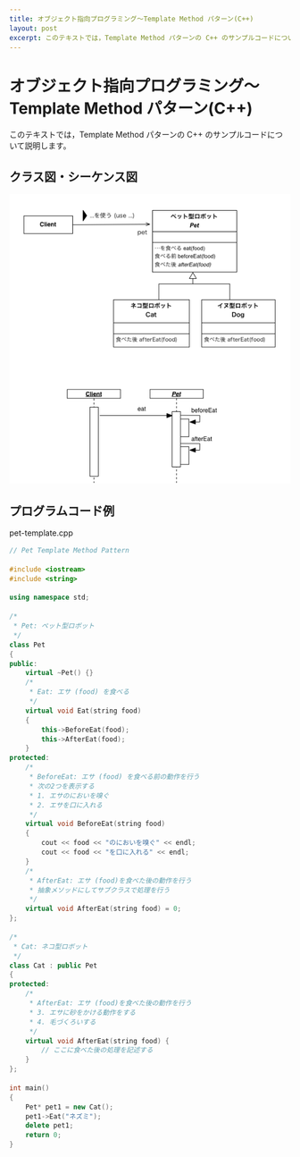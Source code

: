 ```yaml
---
title: オブジェクト指向プログラミング〜Template Method パターン(C++)
layout: post
excerpt: このテキストでは，Template Method パターンの C++ のサンプルコードについて説明します。
---
```

# オブジェクト指向プログラミング〜Template Method パターン(C++)

このテキストでは，Template Method パターンの C++ のサンプルコードについて説明します。

## クラス図・シーケンス図

![Template Method パターン(ペット型ロボット)](/assets/images/pet-uml-template-method.png)

## プログラムコード例

pet-template.cpp

```c++
// Pet Template Method Pattern

#include <iostream>
#include <string>

using namespace std;

/* 
 * Pet: ペット型ロボット
 */
class Pet
{
public:
	virtual ~Pet() {}
	/*
	 * Eat: エサ (food) を食べる
	 */ 
	virtual void Eat(string food)
	{
		this->BeforeEat(food);
		this->AfterEat(food);
	}
protected:
	/*
	 * BeforeEat: エサ (food) を食べる前の動作を行う
	 * 次の2つを表示する
	 * 1. エサのにおいを嗅ぐ
	 * 2. エサを口に入れる 
	 */ 
	virtual void BeforeEat(string food)
	{
		cout << food << "のにおいを嗅ぐ" << endl;
		cout << food << "を口に入れる" << endl;
	}
	/*
	 * AfterEat: エサ (food)を食べた後の動作を行う
	 * 抽象メソッドにしてサブクラスで処理を行う
	 */
	virtual void AfterEat(string food) = 0;
};

/* 
 * Cat: ネコ型ロボット
 */
class Cat : public Pet
{
protected:
	/*
	 * AfterEat: エサ (food)を食べた後の動作を行う
	 * 3. エサに砂をかける動作をする
	 * 4. 毛づくろいする
	 */
	virtual void AfterEat(string food) {
		// ここに食べた後の処理を記述する
	}
};

int main()
{
	Pet* pet1 = new Cat();
	pet1->Eat("ネズミ");
	delete pet1;
	return 0;
}
```

